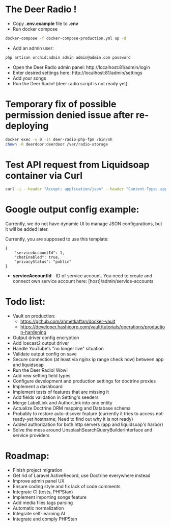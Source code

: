 # The Deer Radio !

* Copy **.env.example** file to **.env**
* Run docker compose
```bash
docker-compose -f docker-compose-production.yml up -d
```
* Add an admin user:
```bash
php artisan orchid:admin admin admin@admin.com password
```
* Open the Deer Radio admin panel: http://localhost:81/admin/login
* Enter desired settings here: http://localhost:81/admin/settings
* Add your songs
* Run the Deer Radio! (deer radio script is not ready yet)

# Temporary fix of possible permission denied issue after re-deploying

```bash
docker exec -u 0 -it deer-radio-php-fpm /bin/sh
chown -R deerdoor:deerdoor /var/radio-storage
```

# Test API request from Liquidsoap container via Curl

```bash
curl -i --header "Accept: application/json" --header "Content-Type: application/json" --header "Authorization: Bearer `cat /var/radio-storage/apiToken.bin`" http://deer-radio-nginx/api/internal/settings
```

# Google output config example:

Currently, we do not have dynamic UI to manage JSON configurations, but it will be added later.

Currently, you are supposed to use this template:
```json5
{
    "serviceAccountId": 1,
    "chatEnabled": true,
    "privacyStatus": "public"
}
```

* **serviceAccountId** - ID of service account. You need to create and connect own service account here: [host]/admin/service-accounts

# Todo list:
- Vault on production:
  - https://github.com/ahmetkaftan/docker-vault
  - https://developer.hashicorp.com/vault/tutorials/operations/production-hardening
- Output driver config encryption
- Add Icecast2 output driver
- Handle YouTube's "no longer live" situation
- Validate output config on save
- Secure connection (at least via nginx ip range check now) between app and liquidsoap
- Run the Deer Radio! Wow!
- Add new setting field types
- Configure development and production settings for doctrine proxies
- Implement a dashboard
- Implement tests of features that are missing it
- Add fields validation in Setting's seeders
- Merge LabelLink and AuthorLink into one entity
- Actualize Doctrine ORM mapping and Database schema
- Probably to restore auto-disover feature (currently it tries to access not-ready-yet hostname; Need to find out why it is not ready)
- Added authorization for both http servers (app and liquidsoap's harbor)
- Solve the mess around UnsplashSearchQueryBuilderInterface and service providers

# Roadmap:
- Finish project migration
- Get rid of Laravel ActiveRecord, use Doctrine everywhere instead
- Improve admin panel UX
- Ensure coding style and fix lack of code comments
- Integrate CI (tests, PHPStan)
- Implement importing songs feature
- Add media files tags parsing
- Automatic normalization
- Integrate self-learning AI
- Integrate and comply PHPStan

